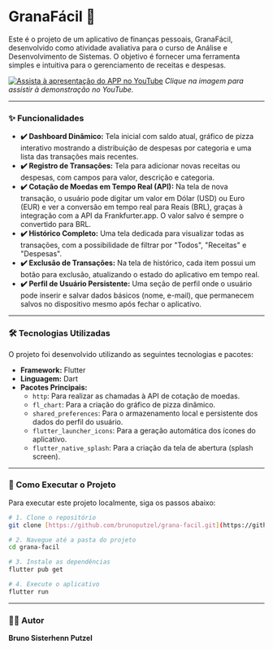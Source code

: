 #  GranaFácil 💸

Este é o projeto de um aplicativo de finanças pessoais, GranaFácil, desenvolvido como atividade avaliativa para o curso de Análise e Desenvolvimento de Sistemas. O objetivo é fornecer uma ferramenta simples e intuitiva para o gerenciamento de receitas e despesas.

[![Assista à apresentação do APP no YouTube](https://img.youtube.com/vi/r5msRwARDEU/hqdefault.jpg)](https://youtu.be/r5msRwARDEU)
*Clique na imagem para assistir à demonstração no YouTube.*

---

### ✨ Funcionalidades

* **✔️ Dashboard Dinâmico:** Tela inicial com saldo atual, gráfico de pizza interativo mostrando a distribuição de despesas por categoria e uma lista das transações mais recentes.
* **✔️ Registro de Transações:** Tela para adicionar novas receitas ou despesas, com campos para valor, descrição e categoria.
* **✔️ Cotação de Moedas em Tempo Real (API):** Na tela de nova transação, o usuário pode digitar um valor em Dólar (USD) ou Euro (EUR) e ver a conversão em tempo real para Reais (BRL), graças à integração com a API da Frankfurter.app. O valor salvo é sempre o convertido para BRL.
* **✔️ Histórico Completo:** Uma tela dedicada para visualizar todas as transações, com a possibilidade de filtrar por "Todos", "Receitas" e "Despesas".
* **✔️ Exclusão de Transações:** Na tela de histórico, cada item possui um botão para exclusão, atualizando o estado do aplicativo em tempo real.
* **✔️ Perfil de Usuário Persistente:** Uma seção de perfil onde o usuário pode inserir e salvar dados básicos (nome, e-mail), que permanecem salvos no dispositivo mesmo após fechar o aplicativo.

---

### 🛠️ Tecnologias Utilizadas

O projeto foi desenvolvido utilizando as seguintes tecnologias e pacotes:

* **Framework:** Flutter
* **Linguagem:** Dart
* **Pacotes Principais:**
    * `http`: Para realizar as chamadas à API de cotação de moedas.
    * `fl_chart`: Para a criação do gráfico de pizza dinâmico.
    * `shared_preferences`: Para o armazenamento local e persistente dos dados do perfil do usuário.
    * `flutter_launcher_icons`: Para a geração automática dos ícones do aplicativo.
    * `flutter_native_splash`: Para a criação da tela de abertura (splash screen).

---

### 🚀 Como Executar o Projeto

Para executar este projeto localmente, siga os passos abaixo:

```bash
# 1. Clone o repositório
git clone [https://github.com/brunoputzel/grana-facil.git](https://github.com/brunoputzel/grana-facil.git)

# 2. Navegue até a pasta do projeto
cd grana-facil

# 3. Instale as dependências
flutter pub get

# 4. Execute o aplicativo
flutter run
```

---

### 👨‍💻 Autor

**Bruno Sisterhenn Putzel**